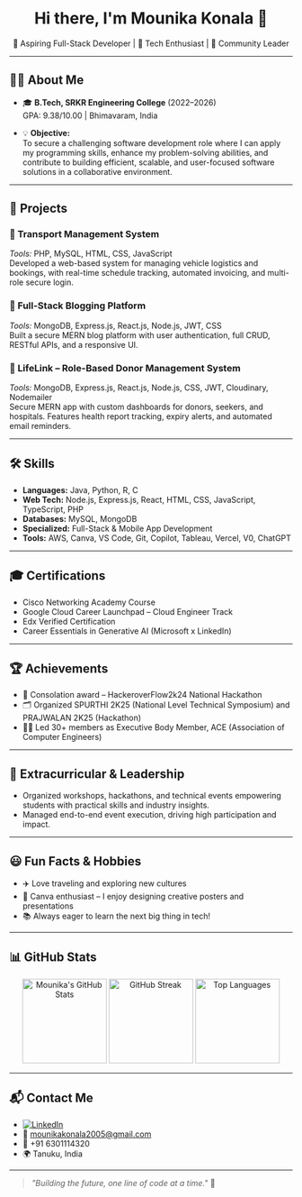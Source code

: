 <h1 align="center">Hi there, I'm Mounika Konala 👋</h1>
<p align="center">
🌱 Aspiring Full-Stack Developer | 🚀 Tech Enthusiast | 🤝 Community Leader
</p>

---

## 👩‍💻 About Me

- 🎓 **B.Tech, SRKR Engineering College** (2022–2026)  
  GPA: 9.38/10.00 | Bhimavaram, India

- 💡 **Objective:**  
  To secure a challenging software development role where I can apply my programming skills, enhance my problem-solving abilities, and contribute to building efficient, scalable, and user-focused software solutions in a collaborative environment.

---

## 🚀 Projects

### 🔹 Transport Management System
*Tools:* PHP, MySQL, HTML, CSS, JavaScript  
Developed a web-based system for managing vehicle logistics and bookings, with real-time schedule tracking, automated invoicing, and multi-role secure login.

### 🔹 Full-Stack Blogging Platform
*Tools:* MongoDB, Express.js, React.js, Node.js, JWT, CSS  
Built a secure MERN blog platform with user authentication, full CRUD, RESTful APIs, and a responsive UI.

### 🔹 LifeLink – Role-Based Donor Management System
*Tools:* MongoDB, Express.js, React.js, Node.js, CSS, JWT, Cloudinary, Nodemailer  
Secure MERN app with custom dashboards for donors, seekers, and hospitals. Features health report tracking, expiry alerts, and automated email reminders.

---

## 🛠️ Skills

- **Languages:** Java, Python, R, C  
- **Web Tech:** Node.js, Express.js, React, HTML, CSS, JavaScript, TypeScript, PHP  
- **Databases:** MySQL, MongoDB  
- **Specialized:** Full-Stack & Mobile App Development  
- **Tools:** AWS, Canva, VS Code, Git, Copilot, Tableau, Vercel, V0, ChatGPT

---

## 🎓 Certifications

- Cisco Networking Academy Course
- Google Cloud Career Launchpad – Cloud Engineer Track
- Edx Verified Certification
- Career Essentials in Generative AI (Microsoft x LinkedIn)

---

## 🏆 Achievements

- 🏅 Consolation award – HackeroverFlow2k24 National Hackathon  
- 🗂️ Organized SPURTHI 2K25 (National Level Technical Symposium) and PRAJWALAN 2K25 (Hackathon)  
- 👩‍💼 Led 30+ members as Executive Body Member, ACE (Association of Computer Engineers)

---

## 🌟 Extracurricular & Leadership

- Organized workshops, hackathons, and technical events empowering students with practical skills and industry insights.
- Managed end-to-end event execution, driving high participation and impact.

---

## 😃 Fun Facts & Hobbies

- ✈️ Love traveling and exploring new cultures
- 🎨 Canva enthusiast – I enjoy designing creative posters and presentations
- 📚 Always eager to learn the next big thing in tech!

---

## 📊 GitHub Stats

<p align="center">
  <img src="https://github-readme-stats.vercel.app/api?username=moniieekaa&show_icons=true&theme=radical" alt="Mounika's GitHub Stats" height="150"/>
  <img src="https://github-readme-streak-stats.herokuapp.com/?user=moniieekaa&theme=radical" alt="GitHub Streak" height="150"/>
  <img src="https://github-readme-stats.vercel.app/api/top-langs/?username=moniieekaa&layout=compact&theme=radical" alt="Top Languages" height="150"/>
</p>

---

## 📬 Contact Me

- [![LinkedIn](https://img.shields.io/badge/-Mounika%20Konala-blue?style=flat-square&logo=Linkedin&logoColor=white&link=https://www.linkedin.com/in/mounika-konala/)](https://www.linkedin.com/in/mounika-konala/)
- 📧 mounikakonala2005@gmail.com
- 📱 +91 6301114320
- 🌍 Tanuku, India

---

> _"Building the future, one line of code at a time."_ 🚀

<!--
**moniieekaa/moniieekaa** is a ✨ special ✨ repository because its `README.md` (this file) appears on your GitHub profile.
-->
